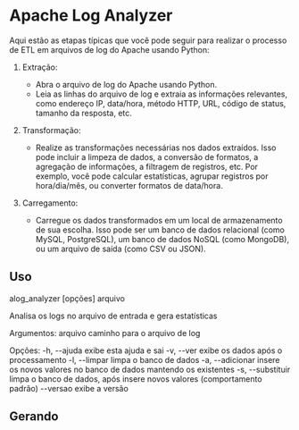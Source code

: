 # Apache Log Analyzer

Aqui estão as etapas típicas que você pode seguir para realizar o processo de ETL em arquivos de log do Apache usando Python:

1. Extração:
    - Abra o arquivo de log do Apache usando Python.
    - Leia as linhas do arquivo de log e extraia as informações relevantes, como endereço IP, data/hora, método HTTP, URL, código de status, tamanho da resposta, etc.

2. Transformação:
    - Realize as transformações necessárias nos dados extraídos. Isso pode incluir a limpeza de dados, a conversão de formatos, a agregação de informações, a filtragem de registros, etc. Por exemplo, você pode calcular estatísticas, agrupar registros por hora/dia/mês, ou converter formatos de data/hora.

3. Carregamento:
    - Carregue os dados transformados em um local de armazenamento de sua escolha. Isso pode ser um banco de dados relacional (como MySQL, PostgreSQL), um banco de dados NoSQL (como MongoDB), ou um arquivo de saída (como CSV ou JSON).

## Uso

 alog_analyzer [opções] arquivo

Analisa os logs no arquivo de entrada e gera estatísticas

Argumentos:
 arquivo             caminho para o arquivo de log

Opções:
 -h, --ajuda         exibe esta ajuda e sai
 -v, --ver           exibe os dados após o processamento
 -l, --limpar        limpa o banco de dados
 -a, --adicionar     insere os novos valores no banco de dados mantendo os existentes
 -s, --substituir    limpa o banco de dados, após insere novos valores (comportamento padrão)
 --versao            exibe a versão

 ## Gerando 